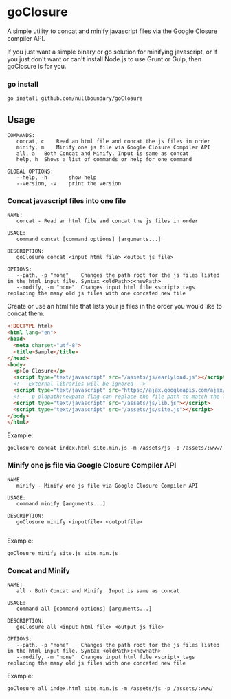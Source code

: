 # goClosure
A simple utility to concat and minify javascript files via the Google Closure compiler API. 

If you just want a simple binary or go solution for minifying javascript, or if you just don't want or can't install Node.js to use Grunt or Gulp, then goClosure is for you. 

### go install

```
go install github.com/nullboundary/goClosure
```

## Usage

```	
COMMANDS:
   concat, c	Read an html file and concat the js files in order
   minify, m	Minify one js file via Google Closure Compiler API
   all, a	Both Concat and Minify. Input is same as concat
   help, h	Shows a list of commands or help for one command
   
GLOBAL OPTIONS:
   --help, -h		show help
   --version, -v	print the version
```

### Concat javascript files into one file

```	
NAME:
   concat - Read an html file and concat the js files in order

USAGE:
   command concat [command options] [arguments...]

DESCRIPTION:
   goClosure concat <input html file> <output js file>

OPTIONS:
   --path, -p "none"	Changes the path root for the js files listed in the html input file. Syntax <oldPath>:<newPath>
   --modify, -m "none"	Changes input html file <script> tags replacing the many old js files with one concated new file

```


Create or use an html file that lists your js files in the order you would like to concat them. 

```html
<!DOCTYPE html>
<html lang="en">
<head>
  <meta charset="utf-8">
  <title>Sample</title>
</head>
<body>
  <p>Go Closure</p>
  <script type="text/javascript" src="/assets/js/earlyload.js"></script>
  <!-- External libraries will be ignored -->
  <script type="text/javascript" src="https://ajax.googleapis.com/ajax/libs/jquery/1.11.0/jquery.min.js"></script>
  <!-- -p oldpath:newpath flag can replace the file path to match the local directory -->
  <script type="text/javascript" src="/assets/js/lib.js"></script>
  <script type="text/javascript" src="/assets/js/site.js"></script>
</body>
</html>
```

Example:
```
goClosure concat index.html site.min.js -m /assets/js -p /assets/:www/
```

### Minify one js file via Google Closure Compiler API

```	
NAME:
   minify - Minify one js file via Google Closure Compiler API

USAGE:
   command minify [arguments...]

DESCRIPTION:
   goClosure minify <inputfile> <outputfile>


```
Example:
```
goClosure minify site.js site.min.js
```

### Concat and Minify

```	
NAME:
   all - Both Concat and Minify. Input is same as concat

USAGE:
   command all [command options] [arguments...]

DESCRIPTION:
   goClosure all <input html file> <output js file>

OPTIONS:
   --path, -p "none"	Changes the path root for the js files listed in the html input file. Syntax <oldPath>:<newPath>
   --modify, -m "none"	Changes input html file <script> tags replacing the many old js files with one concated new file

```
Example:
```
goClosure all index.html site.min.js -m /assets/js -p /assets/:www/
```
